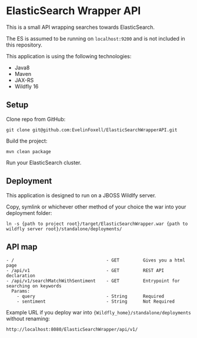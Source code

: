 # ElasticSearch Wrapper API

This is a small API wrapping searches towards ElasticSearch.

The ES is assumed to be running on `localhost:9200` and is not included in this repository.

This application is using the following technologies:
* Java8
* Maven
* JAX-RS
* Wildfly 16

## Setup
Clone repo from GitHub:
```shell script
git clone git@github.com:EvelinFoxell/ElasticSearchWrapperAPI.git
```

Build the project:
```shell script
mvn clean package
```
Run your ElasticSearch cluster.

## Deployment
This application is designed to run on a JBOSS Wildlfy server.

Copy, symlink or whichever other method of your choice the war into your deployment folder:
```shell script
ln -s {path to project root}/target/ElasticSearchWrapper.war {path to wildfly server root}/standalone/deployments/
```


## API map

```
- /                                   - GET         Gives you a html page
- /api/v1                             - GET         REST API declaration
- /api/v1/searchMatchWithSentiment    - GET         Entrypoint for searching on keywords
  Params:
    - query                           - String      Required
    - sentiment                       - String      Not Required
```
Example URL if you deploy war into `{Wildfly_home}/standalone/deployments` without renaming:
```
http://localhost:8080/ElasticSearchWrapper/api/v1/
```
